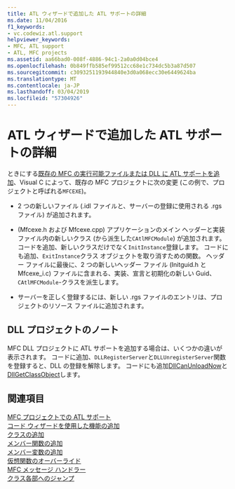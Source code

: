 ```yaml
---
title: ATL ウィザードで追加した ATL サポートの詳細
ms.date: 11/04/2016
f1_keywords:
- vc.codewiz.atl.support
helpviewer_keywords:
- MFC, ATL support
- ATL, MFC projects
ms.assetid: aa66bad0-008f-4886-94c1-2a0a0d04bce4
ms.openlocfilehash: 0b849ffb585ef99512cc68e1c734dc5b3a87d507
ms.sourcegitcommit: c3093251193944840e3d0a068ecc30e6449624ba
ms.translationtype: MT
ms.contentlocale: ja-JP
ms.lasthandoff: 03/04/2019
ms.locfileid: "57304926"
---
```

# <a name="details-of-atl-support-added-by-the-atl-wizard"></a>ATL ウィザードで追加した ATL サポートの詳細

ときにする[既存の MFC の実行可能ファイルまたは DLL に ATL サポートを追加](../../mfc/reference/adding-atl-support-to-your-mfc-project.md)、Visual C によって、既存の MFC プロジェクトに次の変更 (この例で、プロジェクトと呼ばれる`MFCEXE`)。

- 2 つの新しいファイル (.idl ファイルと、サーバーの登録に使用される .rgs ファイル) が追加されます。

- (Mfcexe.h および Mfcexe.cpp) アプリケーションのメイン ヘッダーと実装ファイル内の新しいクラス (から派生した`CAtlMFCModule`) が追加されます。 コードを追加、新しいクラスだけでなく`InitInstance`登録します。 コードにも追加、`ExitInstance`クラス オブジェクトを取り消すための関数。 ヘッダー ファイルに最後に、2 つの新しいヘッダー ファイル (Initguid.h と Mfcexe_i.c) ファイルに含まれる、実装、宣言と初期化の新しい Guid、 `CAtlMFCModule`-クラスを派生します。

- サーバーを正しく登録するには、新しい .rgs ファイルのエントリは、プロジェクトのリソース ファイルに追加されます。

## <a name="notes-for-dll-projects"></a>DLL プロジェクトのノート

MFC DLL プロジェクトに ATL サポートを追加する場合は、いくつかの違いが表示されます。 コードに追加、`DLLRegisterServer`と`DLLUnregisterServer`関数を登録すると、DLL の登録を解除します。 コードにも追加[DllCanUnloadNow](../../atl/reference/catldllmodulet-class.md#dllcanunloadnow)と[DllGetClassObject](../../atl/reference/catldllmodulet-class.md#dllgetclassobject)します。

## <a name="see-also"></a>関連項目

[MFC プロジェクトでの ATL サポート](../../mfc/reference/adding-atl-support-to-your-mfc-project.md)<br/>
[コード ウィザードを使用した機能の追加](../../ide/adding-functionality-with-code-wizards-cpp.md)<br/>
[クラスの追加](../../ide/adding-a-class-visual-cpp.md)<br/>
[メンバー関数の追加](../../ide/adding-a-member-function-visual-cpp.md)<br/>
[メンバー変数の追加](../../ide/adding-a-member-variable-visual-cpp.md)<br/>
[仮想関数のオーバーライド](../../ide/overriding-a-virtual-function-visual-cpp.md)<br/>
[MFC メッセージ ハンドラー](../../mfc/reference/adding-an-mfc-message-handler.md)<br/>
[クラス各部へのジャンプ](../../ide/navigating-the-class-structure-visual-cpp.md)
